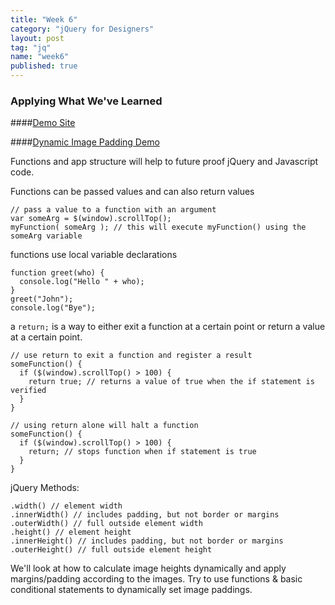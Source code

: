 ```yaml
---
title: "Week 6"
category: "jQuery for Designers"
layout: post
tag: "jq"
name: "week6"
published: true
---
```


### Applying What We've Learned

####[Demo Site](media/jq4.zip)

####[Dynamic Image Padding Demo](media/jqDynamicImagePadding.zip)


Functions and app structure will help to future proof jQuery and Javascript code.

Functions can be passed values and can also return values

    // pass a value to a function with an argument
    var someArg = $(window).scrollTop();
    myFunction( someArg ); // this will execute myFunction() using the someArg variable

functions use local variable declarations

    function greet(who) {
      console.log("Hello " + who);
    }
    greet("John");
    console.log("Bye");

a `return;` is a way to either exit a function at a certain point or return a value at a certain point.

    // use return to exit a function and register a result
    someFunction() {
      if ($(window).scrollTop() > 100) {
        return true; // returns a value of true when the if statement is verified
      }
    }

    // using return alone will halt a function
    someFunction() {
      if ($(window).scrollTop() > 100) {
        return; // stops function when if statement is true
      }
    }


jQuery Methods:

    .width() // element width
    .innerWidth() // includes padding, but not border or margins
    .outerWidth() // full outside element width
    .height() // element height
    .innerHeight() // includes padding, but not border or margins
    .outerHeight() // full outside element height

We'll look at how to calculate image heights dynamically and apply margins/padding according to the images. Try to use functions & basic conditional statements to dynamically set image paddings.
